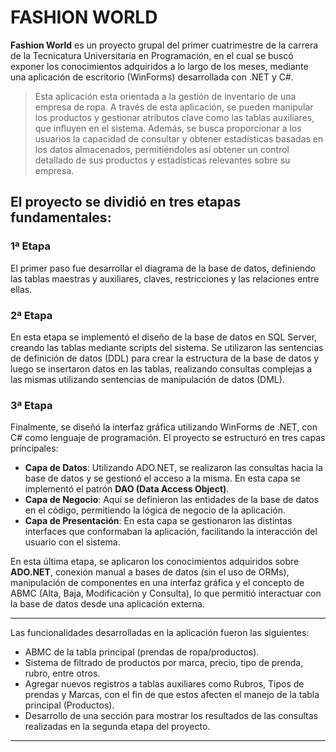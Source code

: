 

# FASHION WORLD

**Fashion World** es un proyecto grupal del primer cuatrimestre de la carrera de la Tecnicatura Universitaria en Programación, en el cual se buscó exponer los conocimientos adquiridos a lo largo de los meses, mediante una aplicación de escritorio (WinForms) desarrollada con .NET y C#.

> Esta aplicación esta orientada a la gestión de inventario de una empresa de ropa. A través de esta aplicación, se pueden manipular los productos y gestionar atributos clave como las tablas auxiliares, que influyen en el sistema. Además, se busca proporcionar a los usuarios la capacidad de consultar y obtener estadísticas basadas en los datos almacenados, permitiéndoles así obtener un control detallado de sus productos y estadísticas relevantes sobre su empresa.
> 

## El proyecto se dividió en tres etapas fundamentales:

### 1ª Etapa

El primer paso fue desarrollar el diagrama de la base de datos, definiendo las tablas maestras y auxiliares, claves, restricciones y las relaciones entre ellas.

### 2ª Etapa

En esta etapa se implementó el diseño de la base de datos en SQL Server, creando las tablas mediante scripts del sistema. Se utilizaron las sentencias de definición de datos (DDL) para crear la estructura de la base de datos y luego se insertaron datos en las tablas, realizando consultas complejas a las mismas utilizando sentencias de manipulación de datos (DML).

### 3ª Etapa

Finalmente, se diseñó la interfaz gráfica utilizando WinForms de .NET, con C# como lenguaje de programación. El proyecto se estructuró en tres capas principales:

- **Capa de Datos**: Utilizando ADO.NET, se realizaron las consultas hacia la base de datos y se gestionó el acceso a la misma. En esta capa se implementó el patrón **DAO (Data Access Object)**.
- **Capa de Negocio**: Aquí se definieron las entidades de la base de datos en el código, permitiendo la lógica de negocio de la aplicación.
- **Capa de Presentación**: En esta capa se gestionaron las distintas interfaces que conformaban la aplicación, facilitando la interacción del usuario con el sistema.

En esta última etapa, se aplicaron los conocimientos adquiridos sobre **ADO.NET**, conexión manual a bases de datos (sin el uso de ORMs), manipulación de componentes en una interfaz gráfica y el concepto de ABMC (Alta, Baja, Modificación y Consulta), lo que permitió interactuar con la base de datos desde una aplicación externa.

---

Las funcionalidades desarrolladas en la aplicación fueron las siguientes:

- ABMC de la tabla principal (prendas de ropa/productos).
- Sistema de filtrado de productos por marca, precio, tipo de prenda, rubro, entre otros.
- Agregar nuevos registros a tablas auxiliares como Rubros, Tipos de prendas y Marcas, con el fin de que estos afecten el manejo de la tabla principal (Productos).
- Desarrollo de una sección para mostrar los resultados de las consultas realizadas en la segunda etapa del proyecto.

---
